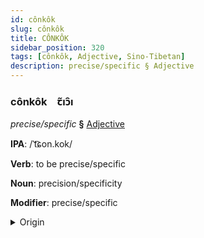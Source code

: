 ```yaml
---
id: cônkôk
slug: cônkôk
title: CÔNKÔK
sidebar_position: 320
tags: [cônkôk, Adjective, Sino-Tibetan]
description: precise/specific § Adjective
---
```


### cônkôk&emsp;<span kind="abugida">ꞇ̃ıɔ̑ı</span>

*precise/specific* **§** [Adjective](../../tags/Adjective)

**IPA**: /ˈt͡ɕon.kok/

**Verb**: to be precise/specific

**Noun**: precision/specificity

**Modifier**: precise/specific

<details>
    <summary>Origin</summary>
    Cantonese 準確 zeon2 kok3 /tsɵn.kɔːk̚/<br/>
    <em>Sino-Tibetan Language Family</em>
</details>